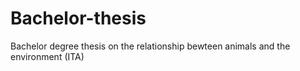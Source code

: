 # Bachelor-thesis
Bachelor degree thesis on the relationship bewteen animals and the environment (ITA)
